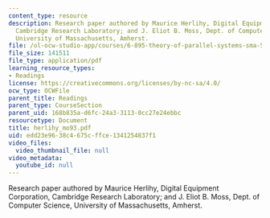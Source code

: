 ```yaml
---
content_type: resource
description: Research paper authored by Maurice Herlihy, Digital Equipment Corporation,
  Cambridge Research Laboratory; and J. Eliot B. Moss, Dept. of Computer Science,
  University of Massachusetts, Amherst.
file: /ol-ocw-studio-app/courses/6-895-theory-of-parallel-systems-sma-5509-fall-2003/edd23e9638c4675cffce1341254837f1_herlihy_mo93.pdf
file_size: 141511
file_type: application/pdf
learning_resource_types:
- Readings
license: https://creativecommons.org/licenses/by-nc-sa/4.0/
ocw_type: OCWFile
parent_title: Readings
parent_type: CourseSection
parent_uid: 168b835a-d6fc-24a3-3113-0cc27e24ebbc
resourcetype: Document
title: herlihy_mo93.pdf
uid: edd23e96-38c4-675c-ffce-1341254837f1
video_files:
  video_thumbnail_file: null
video_metadata:
  youtube_id: null
---
```

Research paper authored by Maurice Herlihy, Digital Equipment Corporation, Cambridge Research Laboratory; and J. Eliot B. Moss, Dept. of Computer Science, University of Massachusetts, Amherst.